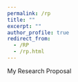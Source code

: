 ```yaml
---
permalink: /rp
title: ""
excerpt: ""
author_profile: true
redirect_from: 
  - /RP
  - /rp.html
---
```



My Research Proposal
